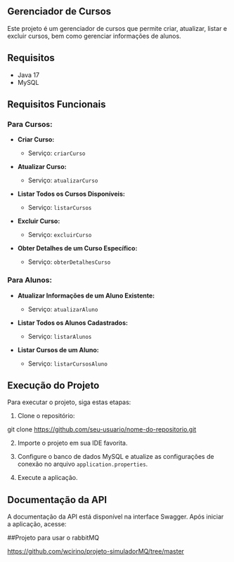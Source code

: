 ## Gerenciador de Cursos

Este projeto é um gerenciador de cursos que permite criar, atualizar, listar e excluir cursos, bem como gerenciar informações de alunos.

## Requisitos

- Java 17
- MySQL

## Requisitos Funcionais

### Para Cursos:

- **Criar Curso:**
  - Serviço: `criarCurso`

- **Atualizar Curso:**
  - Serviço: `atualizarCurso`

- **Listar Todos os Cursos Disponíveis:**
  - Serviço: `listarCursos`

- **Excluir Curso:**
  - Serviço: `excluirCurso`

- **Obter Detalhes de um Curso Específico:**
  - Serviço: `obterDetalhesCurso`

### Para Alunos:

- **Atualizar Informações de um Aluno Existente:**
  - Serviço: `atualizarAluno`

- **Listar Todos os Alunos Cadastrados:**
  - Serviço: `listarAlunos`

- **Listar Cursos de um Aluno:**
  - Serviço: `listarCursosAluno`

## Execução do Projeto

Para executar o projeto, siga estas etapas:

1. Clone o repositório:

git clone https://github.com/seu-usuario/nome-do-repositorio.git

2. Importe o projeto em sua IDE favorita.

3. Configure o banco de dados MySQL e atualize as configurações de conexão no arquivo `application.properties`.

4. Execute a aplicação.

## Documentação da API

A documentação da API está disponível na interface Swagger. Após iniciar a aplicação, acesse:

##Projeto para usar o rabbitMQ

https://github.com/wcirino/projeto-simuladorMQ/tree/master


